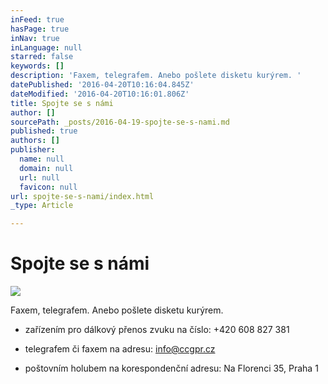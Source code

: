 ```yaml
---
inFeed: true
hasPage: true
inNav: true
inLanguage: null
starred: false
keywords: []
description: 'Faxem, telegrafem. Anebo pošlete disketu kurýrem. '
datePublished: '2016-04-20T10:16:04.845Z'
dateModified: '2016-04-20T10:16:01.806Z'
title: Spojte se s námi
author: []
sourcePath: _posts/2016-04-19-spojte-se-s-nami.md
published: true
authors: []
publisher:
  name: null
  domain: null
  url: null
  favicon: null
url: spojte-se-s-nami/index.html
_type: Article

---
```

# Spojte se s námi
![](https://the-grid-user-content.s3-us-west-2.amazonaws.com/e61ba5c6-cbae-4bdd-be98-c2bbeeae1a29.jpg)

Faxem, telegrafem. Anebo pošlete disketu kurýrem. 

* zařízením pro dálkový přenos zvuku na číslo: +420 608 827 381
* telegrafem či faxem na adresu: info@ccgpr.cz 

* poštovním holubem na korespondenční adresu: Na Florenci 35, Praha 1
